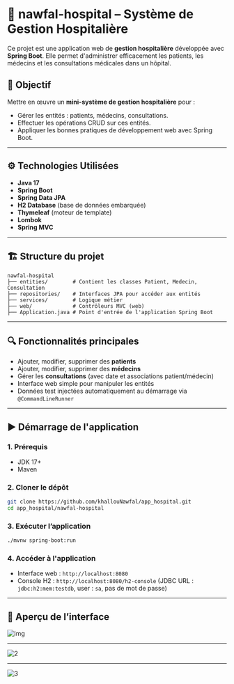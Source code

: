 


# 🏥 nawfal-hospital – Système de Gestion Hospitalière

Ce projet est une application web de **gestion hospitalière** développée avec **Spring Boot**. Elle permet d'administrer efficacement les patients, les médecins et les consultations médicales dans un hôpital.

## 📌 Objectif

Mettre en œuvre un **mini-système de gestion hospitalière** pour :

* Gérer les entités : patients, médecins, consultations.
* Effectuer les opérations CRUD sur ces entités.
* Appliquer les bonnes pratiques de développement web avec Spring Boot.

---

## ⚙️ Technologies Utilisées

* **Java 17**
* **Spring Boot**
* **Spring Data JPA**
* **H2 Database** (base de données embarquée)
* **Thymeleaf** (moteur de template)
* **Lombok**
* **Spring MVC**

---

## 🏗️ Structure du projet

```
nawfal-hospital
├── entities/        # Contient les classes Patient, Medecin, Consultation
├── repositories/    # Interfaces JPA pour accéder aux entités
├── services/        # Logique métier
├── web/             # Contrôleurs MVC (web)
├── Application.java # Point d'entrée de l'application Spring Boot
```

---

## 🔍 Fonctionnalités principales

* Ajouter, modifier, supprimer des **patients**
* Ajouter, modifier, supprimer des **médecins**
* Gérer les **consultations** (avec date et associations patient/médecin)
* Interface web simple pour manipuler les entités
* Données test injectées automatiquement au démarrage via `@CommandLineRunner`

---

## ▶️ Démarrage de l'application

### 1. Prérequis

* JDK 17+
* Maven

### 2. Cloner le dépôt

```bash
git clone https://github.com/khallouNawfal/app_hospital.git
cd app_hospital/nawfal-hospital
```

### 3. Exécuter l’application

```bash
./mvnw spring-boot:run
```

### 4. Accéder à l'application

* Interface web : `http://localhost:8080`
* Console H2 : `http://localhost:8080/h2-console`
  (JDBC URL : `jdbc:h2:mem:testdb`, user : `sa`, pas de mot de passe)

---

## 📸 Aperçu de l’interface

![img](https://github.com/user-attachments/assets/24bd49ec-b973-4bb8-9b20-bbf8fa41c1b3)

---

![2](https://github.com/user-attachments/assets/f9cc4872-9130-4dca-9323-c33ba4d47790)

---

![3](https://github.com/user-attachments/assets/2ee0125a-8bc3-474e-b73c-41ebb714385a)



